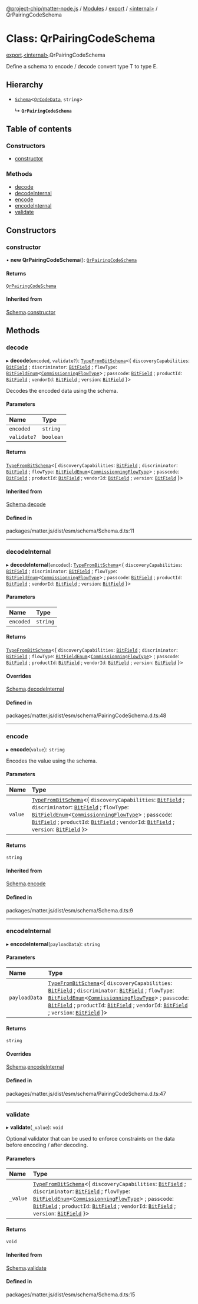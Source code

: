 [@project-chip/matter-node.js](../README.md) / [Modules](../modules.md) / [export](../modules/export.md) / [\<internal\>](../modules/export._internal_.md) / QrPairingCodeSchema

# Class: QrPairingCodeSchema

[export](../modules/export.md).[\<internal\>](../modules/export._internal_.md).QrPairingCodeSchema

Define a schema to encode / decode convert type T to type E.

## Hierarchy

- [`Schema`](exports_schema.Schema.md)\<[`QrCodeData`](../modules/exports_schema.md#qrcodedata), `string`\>

  ↳ **`QrPairingCodeSchema`**

## Table of contents

### Constructors

- [constructor](export._internal_.QrPairingCodeSchema.md#constructor)

### Methods

- [decode](export._internal_.QrPairingCodeSchema.md#decode)
- [decodeInternal](export._internal_.QrPairingCodeSchema.md#decodeinternal)
- [encode](export._internal_.QrPairingCodeSchema.md#encode)
- [encodeInternal](export._internal_.QrPairingCodeSchema.md#encodeinternal)
- [validate](export._internal_.QrPairingCodeSchema.md#validate)

## Constructors

### constructor

• **new QrPairingCodeSchema**(): [`QrPairingCodeSchema`](export._internal_.QrPairingCodeSchema.md)

#### Returns

[`QrPairingCodeSchema`](export._internal_.QrPairingCodeSchema.md)

#### Inherited from

[Schema](exports_schema.Schema.md).[constructor](exports_schema.Schema.md#constructor)

## Methods

### decode

▸ **decode**(`encoded`, `validate?`): [`TypeFromBitSchema`](../modules/exports_schema.md#typefrombitschema)\<\{ `discoveryCapabilities`: [`BitField`](../modules/exports_schema.md#bitfield-1) ; `discriminator`: [`BitField`](../modules/exports_schema.md#bitfield-1) ; `flowType`: [`BitFieldEnum`](../modules/exports_schema.md#bitfieldenum-1)\<[`CommissionningFlowType`](../enums/exports_schema.CommissionningFlowType.md)\> ; `passcode`: [`BitField`](../modules/exports_schema.md#bitfield-1) ; `productId`: [`BitField`](../modules/exports_schema.md#bitfield-1) ; `vendorId`: [`BitField`](../modules/exports_schema.md#bitfield-1) ; `version`: [`BitField`](../modules/exports_schema.md#bitfield-1)  }\>

Decodes the encoded data using the schema.

#### Parameters

| Name | Type |
| :------ | :------ |
| `encoded` | `string` |
| `validate?` | `boolean` |

#### Returns

[`TypeFromBitSchema`](../modules/exports_schema.md#typefrombitschema)\<\{ `discoveryCapabilities`: [`BitField`](../modules/exports_schema.md#bitfield-1) ; `discriminator`: [`BitField`](../modules/exports_schema.md#bitfield-1) ; `flowType`: [`BitFieldEnum`](../modules/exports_schema.md#bitfieldenum-1)\<[`CommissionningFlowType`](../enums/exports_schema.CommissionningFlowType.md)\> ; `passcode`: [`BitField`](../modules/exports_schema.md#bitfield-1) ; `productId`: [`BitField`](../modules/exports_schema.md#bitfield-1) ; `vendorId`: [`BitField`](../modules/exports_schema.md#bitfield-1) ; `version`: [`BitField`](../modules/exports_schema.md#bitfield-1)  }\>

#### Inherited from

[Schema](exports_schema.Schema.md).[decode](exports_schema.Schema.md#decode)

#### Defined in

packages/matter.js/dist/esm/schema/Schema.d.ts:11

___

### decodeInternal

▸ **decodeInternal**(`encoded`): [`TypeFromBitSchema`](../modules/exports_schema.md#typefrombitschema)\<\{ `discoveryCapabilities`: [`BitField`](../modules/exports_schema.md#bitfield-1) ; `discriminator`: [`BitField`](../modules/exports_schema.md#bitfield-1) ; `flowType`: [`BitFieldEnum`](../modules/exports_schema.md#bitfieldenum-1)\<[`CommissionningFlowType`](../enums/exports_schema.CommissionningFlowType.md)\> ; `passcode`: [`BitField`](../modules/exports_schema.md#bitfield-1) ; `productId`: [`BitField`](../modules/exports_schema.md#bitfield-1) ; `vendorId`: [`BitField`](../modules/exports_schema.md#bitfield-1) ; `version`: [`BitField`](../modules/exports_schema.md#bitfield-1)  }\>

#### Parameters

| Name | Type |
| :------ | :------ |
| `encoded` | `string` |

#### Returns

[`TypeFromBitSchema`](../modules/exports_schema.md#typefrombitschema)\<\{ `discoveryCapabilities`: [`BitField`](../modules/exports_schema.md#bitfield-1) ; `discriminator`: [`BitField`](../modules/exports_schema.md#bitfield-1) ; `flowType`: [`BitFieldEnum`](../modules/exports_schema.md#bitfieldenum-1)\<[`CommissionningFlowType`](../enums/exports_schema.CommissionningFlowType.md)\> ; `passcode`: [`BitField`](../modules/exports_schema.md#bitfield-1) ; `productId`: [`BitField`](../modules/exports_schema.md#bitfield-1) ; `vendorId`: [`BitField`](../modules/exports_schema.md#bitfield-1) ; `version`: [`BitField`](../modules/exports_schema.md#bitfield-1)  }\>

#### Overrides

[Schema](exports_schema.Schema.md).[decodeInternal](exports_schema.Schema.md#decodeinternal)

#### Defined in

packages/matter.js/dist/esm/schema/PairingCodeSchema.d.ts:48

___

### encode

▸ **encode**(`value`): `string`

Encodes the value using the schema.

#### Parameters

| Name | Type |
| :------ | :------ |
| `value` | [`TypeFromBitSchema`](../modules/exports_schema.md#typefrombitschema)\<\{ `discoveryCapabilities`: [`BitField`](../modules/exports_schema.md#bitfield-1) ; `discriminator`: [`BitField`](../modules/exports_schema.md#bitfield-1) ; `flowType`: [`BitFieldEnum`](../modules/exports_schema.md#bitfieldenum-1)\<[`CommissionningFlowType`](../enums/exports_schema.CommissionningFlowType.md)\> ; `passcode`: [`BitField`](../modules/exports_schema.md#bitfield-1) ; `productId`: [`BitField`](../modules/exports_schema.md#bitfield-1) ; `vendorId`: [`BitField`](../modules/exports_schema.md#bitfield-1) ; `version`: [`BitField`](../modules/exports_schema.md#bitfield-1)  }\> |

#### Returns

`string`

#### Inherited from

[Schema](exports_schema.Schema.md).[encode](exports_schema.Schema.md#encode)

#### Defined in

packages/matter.js/dist/esm/schema/Schema.d.ts:9

___

### encodeInternal

▸ **encodeInternal**(`payloadData`): `string`

#### Parameters

| Name | Type |
| :------ | :------ |
| `payloadData` | [`TypeFromBitSchema`](../modules/exports_schema.md#typefrombitschema)\<\{ `discoveryCapabilities`: [`BitField`](../modules/exports_schema.md#bitfield-1) ; `discriminator`: [`BitField`](../modules/exports_schema.md#bitfield-1) ; `flowType`: [`BitFieldEnum`](../modules/exports_schema.md#bitfieldenum-1)\<[`CommissionningFlowType`](../enums/exports_schema.CommissionningFlowType.md)\> ; `passcode`: [`BitField`](../modules/exports_schema.md#bitfield-1) ; `productId`: [`BitField`](../modules/exports_schema.md#bitfield-1) ; `vendorId`: [`BitField`](../modules/exports_schema.md#bitfield-1) ; `version`: [`BitField`](../modules/exports_schema.md#bitfield-1)  }\> |

#### Returns

`string`

#### Overrides

[Schema](exports_schema.Schema.md).[encodeInternal](exports_schema.Schema.md#encodeinternal)

#### Defined in

packages/matter.js/dist/esm/schema/PairingCodeSchema.d.ts:47

___

### validate

▸ **validate**(`_value`): `void`

Optional validator that can be used to enforce constraints on the data before encoding / after decoding.

#### Parameters

| Name | Type |
| :------ | :------ |
| `_value` | [`TypeFromBitSchema`](../modules/exports_schema.md#typefrombitschema)\<\{ `discoveryCapabilities`: [`BitField`](../modules/exports_schema.md#bitfield-1) ; `discriminator`: [`BitField`](../modules/exports_schema.md#bitfield-1) ; `flowType`: [`BitFieldEnum`](../modules/exports_schema.md#bitfieldenum-1)\<[`CommissionningFlowType`](../enums/exports_schema.CommissionningFlowType.md)\> ; `passcode`: [`BitField`](../modules/exports_schema.md#bitfield-1) ; `productId`: [`BitField`](../modules/exports_schema.md#bitfield-1) ; `vendorId`: [`BitField`](../modules/exports_schema.md#bitfield-1) ; `version`: [`BitField`](../modules/exports_schema.md#bitfield-1)  }\> |

#### Returns

`void`

#### Inherited from

[Schema](exports_schema.Schema.md).[validate](exports_schema.Schema.md#validate)

#### Defined in

packages/matter.js/dist/esm/schema/Schema.d.ts:15
